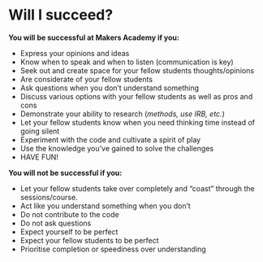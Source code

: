 # Will I succeed?

**You will be successful at Makers Academy if you:**

- Express your opinions and ideas 
- Know when to speak and when to listen (communication is key)
- Seek out and create space for your fellow students thoughts/opinions
- Are considerate of your fellow students
- Ask questions when you don’t understand something
- Discuss various options with your fellow students as well as pros and cons
- Demonstrate your ability to research (_methods, use IRB, etc._)
- Let your fellow students know when you need thinking time instead of going silent
- Experiment with the code and cultivate a spirit of play
- Use the knowledge you’ve gained to solve the challenges
- HAVE FUN!

**You will not be successful if you:**

- Let your fellow students take over completely and “coast” through the sessions/course.
- Act like you understand something when you don’t
- Do not contribute to the code
- Do not ask questions
- Expect yourself to be perfect
- Expect your fellow students to be perfect
- Prioritise completion or speediness over understanding

